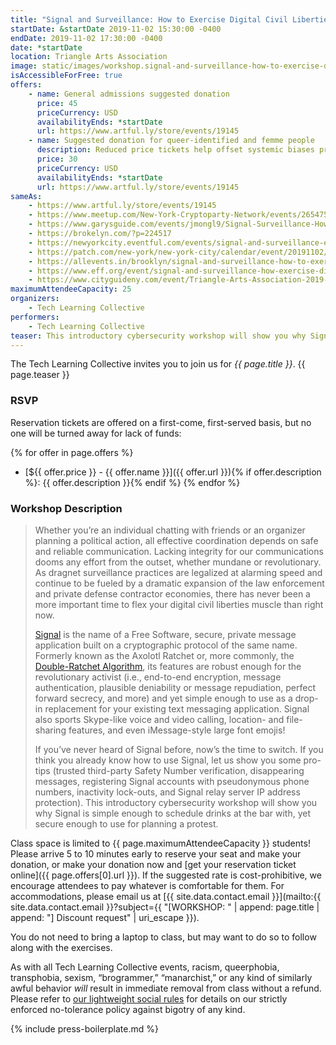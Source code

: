 ```yaml
---
title: "Signal and Surveillance: How to Exercise Digital Civil Liberties in a Surveillance State"
startDate: &startDate 2019-11-02 15:30:00 -0400
endDate: 2019-11-02 17:30:00 -0400
date: *startDate
location: Triangle Arts Association
image: static/images/workshop.signal-and-surveillance-how-to-exercise-digital-civil-liberties-in-a-surveillance-state.rectangle.png
isAccessibleForFree: true
offers:
    - name: General admissions suggested donation
      price: 45
      priceCurrency: USD
      availabilityEnds: *startDate
      url: https://www.artful.ly/store/events/19145
    - name: Suggested donation for queer-identified and femme people
      description: Reduced price tickets help offset systemic biases prevalent in society and in the cybersecurity industry especially.
      price: 30
      priceCurrency: USD
      availabilityEnds: *startDate
      url: https://www.artful.ly/store/events/19145
sameAs:
    - https://www.artful.ly/store/events/19145
    - https://www.meetup.com/New-York-Cryptoparty-Network/events/265475021/
    - https://www.garysguide.com/events/jmongl9/Signal-Surveillance-How-to-Exercise-Digital-Civil-Liberties-in-a-Surveillance-State
    - https://brokelyn.com/?p=224517
    - https://newyorkcity.eventful.com/events/signal-and-surveillance-exercise-digital-civil-lib-/E0-001-131311655-9
    - https://patch.com/new-york/new-york-city/calendar/event/20191102/662408/signal-and-surveillance-how-to-exercise-digital-civil-liberties
    - https://allevents.in/brooklyn/signal-and-surveillance-how-to-exercise-digital-civil-liberties-in-a-surveillance-state/80005146902842
    - https://www.eff.org/event/signal-and-surveillance-how-exercise-digital-civil-liberties-surveillance-state
    - https://www.cityguideny.com/event/Triangle-Arts-Association-2019-11-02-2019-11-02
maximumAttendeeCapacity: 25
organizers:
    - Tech Learning Collective
performers:
    - Tech Learning Collective
teaser: This introductory cybersecurity workshop will show you why Signal, a free, secure, private message app is simple enough to schedule drinks with, yet secure enough to use for planning a protest. As dragnet surveillance practices are legalized at alarming speed, there has never been a more important time to flex your digital civil liberties muscle than right now.
---
```


The Tech Learning Collective invites you to join us for *{{ page.title }}*. {{ page.teaser }}

### RSVP

Reservation tickets are offered on a first-come, first-served basis, but no one will be turned away for lack of funds:

{% for offer in page.offers %}
* [${{ offer.price }} - {{ offer.name }}]({{ offer.url }}){% if offer.description %}: {{ offer.description }}{% endif %}
{% endfor %}

### Workshop Description

> Whether you&rsquo;re an individual chatting with friends or an organizer planning a political action, all effective coordination depends on safe and reliable communication. Lacking integrity for our communications dooms any effort from the outset, whether mundane or revolutionary. As dragnet surveillance practices are legalized at alarming speed and continue to be fueled by a dramatic expansion of the law enforcement and private defense contractor economies, there has never been a more important time to flex your digital civil liberties muscle than right now.
>
> [Signal](https://signal.org/) is the name of a Free Software, secure, private message application built on a cryptographic protocol of the same name. Formerly known as the Axolotl Ratchet or, more commonly, the [Double-Ratchet Algorithm](https://en.wikipedia.org/wiki/Double_Ratchet_Algorithm), its features are robust enough for the revolutionary activist (i.e., end-to-end encryption, message authentication, plausible deniability or message repudiation, perfect forward secrecy, and more) and yet simple enough to use as a drop-in replacement for your existing text messaging application. Signal also sports Skype-like voice and video calling, location- and file-sharing features, and even iMessage-style large font emojis!
>
> If you&rsquo;ve never heard of Signal before, now&rsquo;s the time to switch. If you think you already know how to use Signal, let us show you some pro-tips (trusted third-party Safety Number verification, disappearing messages, registering Signal accounts with pseudonymous phone numbers, inactivity lock-outs, and Signal relay server IP address protection). This introductory cybersecurity workshop will show you why Signal is simple enough to schedule drinks at the bar with, yet secure enough to use for planning a protest. 

Class space is limited to {{ page.maximumAttendeeCapacity }} students! Please arrive 5 to 10 minutes early to reserve your seat and make your donation, or make your donation now and [get your reservation ticket online]({{ page.offers[0].url }}). If the suggested rate is cost-prohibitive, we encourage attendees to pay whatever is comfortable for them. For accommodations, please email us at [{{ site.data.contact.email }}](mailto:{{ site.data.contact.email }}?subject={{ "[WORKSHOP: " | append: page.title | append: "] Discount request" | uri_escape }}).

You do not need to bring a laptop to class, but may want to do so to follow along with the exercises.

As with all Tech Learning Collective events, racism, queerphobia, transphobia, sexism, &ldquo;brogrammer,&rdquo; &ldquo;manarchist,&rdquo; or any kind of similarly awful behavior *will* result in immediate removal from class without a refund. Please refer to [our lightweight social rules](https://github.com/AnarchoTechNYC/meta/wiki/Social-rules) for details on our strictly enforced no-tolerance policy against bigotry of any kind.

{% include press-boilerplate.md %}
